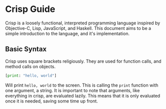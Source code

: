 # Crisp Guide

Crisp is a loosely functional, interpreted programming language inspired
by Objective-C, Lisp, JavaScript, and Haskell. This document aims to be
a simple introduction to the language, and it's implementation.

## Basic Syntax

Crisp uses square brackets religiously. They are used for function calls,
and method calls on objects. 

```py
[print: "hello, world"]
```

Will print `hello, world` to the screen. This is calling the `print` function
with one argument, a string. It is important to note that arguments, like
everything in crisp, are evaluated lazily. This means that it is only evaluated
once it is needed, saving some time up front.
